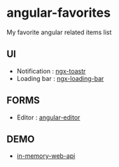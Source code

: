 # angular-favorites
My favorite angular related items list

## UI

- Notification : [ngx-toastr](https://github.com/scttcper/ngx-toastr)
- Loading bar : [ngx-loading-bar](https://github.com/aitboudad/ngx-loading-bar)

## FORMS

- Editor : [angular-editor](https://github.com/kolkov/angular-editor)

## DEMO

- [in-memory-web-api](https://github.com/angular/in-memory-web-api)
